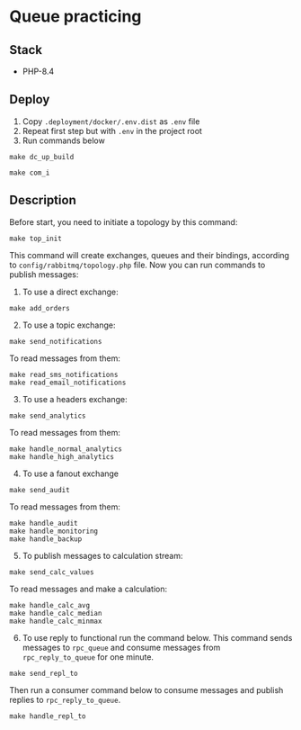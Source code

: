 # Queue practicing

## Stack

- PHP-8.4

## Deploy

1) Copy `.deployment/docker/.env.dist` as `.env` file
2) Repeat first step but with `.env` in the project root
3) Run commands below
```shell
make dc_up_build
```

```shell
make com_i
```

## Description

Before start, you need to initiate a topology by this command:

```shell
make top_init
```

This command will create exchanges, queues and their bindings, according to `config/rabbitmq/topology.php` file. Now you can run commands to publish messages:

1) To use a direct exchange:
```shell
make add_orders
```

2) To use a topic exchange:
```shell
make send_notifications
```

To read messages from them:
```shell
make read_sms_notifications
make read_email_notifications
```

3) To use a headers exchange:
```shell
make send_analytics
```
To read messages from them:
```shell
make handle_normal_analytics
make handle_high_analytics
```

4) To use a fanout exchange
```shell
make send_audit
```

To read messages from them:
```shell
make handle_audit
make handle_monitoring
make handle_backup
```

5) To publish messages to calculation stream:
```shell
make send_calc_values
```

To read messages and make a calculation:
```shell
make handle_calc_avg
make handle_calc_median
make handle_calc_minmax
```

6) To use reply to functional run the command below. This command sends messages to `rpc_queue` and consume messages from `rpc_reply_to_queue` for one minute.
```shell
make send_repl_to
```

Then run a consumer command below to consume messages and publish replies to `rpc_reply_to_queue`.
```shell
make handle_repl_to
```
